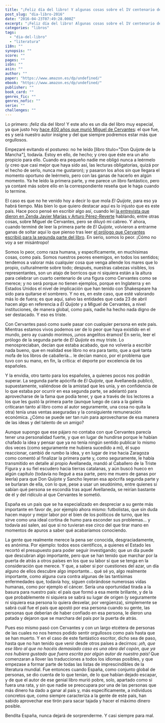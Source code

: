 ```yaml
---
title: "¡Feliz día del libro! Y algunas cosas sobre el IV centenario de Cervantes"
post_slug: "dia-libro-2016"
date: "2016-04-23T07:49:28.000Z"
excerpt: "¡Feliz día del libro! Algunas cosas sobre el IV centenario de Cervantes y sobre lo mal que solemos tratar a los españoles en España."
categories: "libros"
tags: 
  - "dia-del-libro"
  - "literatura"
i18n: ""
synopsis: ""
score: ""
pages: ""
isbn: ""
asin: ""
author: ""
paper: "https://www.amazon.es/dp/undefined/"
ebook: "https://www.amazon.es/dp/undefined/"
publisher: ""
book_card: ""
genres_fic: ""
genres_nofic: ""
serie: ""
challenges: ""
---
```


Lo primero: ¡feliz día del libro! Y este año es un día del libro muy especial, ya que justo hoy [hace 400 años que murió Miguel de Cervantes](http://400cervantes.es/): el que fue, es y será nuestro autor insigne y del que siempre podremos estar más que orgullosos.

Empezaré evitando el postureo: no he leído \[libro titulo="Don Quijote de la Mancha"\], todavía. Estoy en ello, de hecho; y creo que éste era un año propicio para ello. Cuando era pequeño nadie me obligó nunca a leérmelo (y creo que casi mejor que haya sido así, las lecturas obligatorias, quizá por el hecho de serlo, nunca me gustaron); y pasaron los años sin que llegara el momento oportuno de leérmelo, pero con las ganas de hacerlo en algún momento. Ya he leído la primera parte, y me parece un libro fantástico, pero ya contaré más sobre ello en la correspondiente reseña que le haga cuando lo termine.

El caso es que no he venido hoy a decir lo que mola _El Quijote_, para eso ya habrá tiempo. Más bien lo que quiero destacar aquí es lo injusto que es este país. Hace poco pensé en escribir algo así, cuando leí [la entrevista que dieron en Zenda Javier Marías y Arturo Pérez-Reverte](http://www.zendalibros.com/entrevista-a-javier-marias-y-arturo-perez-reverte/) hablando, entre otras cosas, sobre Miguel de Cervantes, pero se diluyó mi cabreo. Y ahora, cuando terminé de leer la primera parte de _El Quijote_, volvieron a entrarme ganas de soltar aquí lo que pienso tras leer [el prólogo que Cervantes escribió para la segunda parte del libro](http://cvc.cervantes.es/literatura/clasicos/quijote/edicion/parte2/prologo_al_lector/default.htm). En serio, somos lo peor. ¡Cómo no voy a ser misántropo!

Somos lo peor, como raza humana, y específicamente, en muchísimas cosas, como país. Somos nuestros peores enemigos, en todos los sentidos; tendemos a valorar más cualquier cosa que venga allende los mares que lo propio, culturalmente sobre todo; después, nuestras cabezas visibles, los representantes, son un atajo de borricos que ni siquiera están a la altura para celebrar un cuarto centenario de una figura como Cervantes como se merece; y no será porque no tienen ejemplos, porque en Inglaterra y en Estados Unidos el nivel de implicación que han tenido con Shakespeare ha sido para quitarse el sombrero. Y no es, en este caso, que esté valorando más lo de fuera; es que aquí, salvo las entidades que cada 23 de abril hacen algo en referencia a _El Quijote_ y a Miguel de Cervantes, a nivel instituciones, de manera global, como país, nadie ha hecho nada digno de ser destacado. Y eso es triste.

Con Cervantes pasó como suele pasar con cualquier persona en este país. Mientras estamos vivos podemos ser de lo peor que haya existido en el mundo, pero ay cuando morimos, ¡unos angelitos éramos! En serio, leer el prólogo de la segunda parte de _El Quijote_ es muy triste. Lo menospreciaban, decían que estaba acabado, que no volvería a escribir nada bueno, que en realidad ese libro no era para tanto, que a qué tanta mofa de los libros de caballería… le decían manco, por el problema que tuvo con su mano, en fin, la crítica: el deporte por excelencia de los españoles.

Y la envidia, otro tanto para los españoles, a quienes pocos nos podrán superar. La segunda parte apócrifa de _El Quijote_, que Avellaneda publicó, supuestamente, valiéndose de la amistad que les unía, y en confidencia de lo que estaba por ocurrir en esa segunda parte, se adelantó para aprovecharse de la fama que podía tener, y que a través de los lectores a los que les gustó la primera parte (aunque luego de cara a la galería criticaran tanto al libro como al autor seguramente, una cosa no quita la otra) tenía unas ventas aseguradas y la consiguiente remuneración económica. ¿Cómo se puede ser tan ruin para aprovecharse de esa manera de las ideas y del talento de un amigo?

Aunque supongo que ese pájaro no contaba con que Cervantes parecía tener una personalidad fuerte, y que en lugar de hundirse porque le habían chafado la idea y pensar que ya no tenía ningún sentido publicar lo mismo dos veces (como seguramente me hubiera sucedido a mí), él supo reaccionar, cambió de rumbo la idea, y en lugar de irse hacia Zaragoza como comentó al finalizar la primera parte y, como seguramente, le había transmitido en detalle al propio Avellaneda, mandó al Caballero de la Triste Figura y a su fiel escudero hacia tierras catalanas, y aún buscó hueco en algún capítulo (todavía no llegué a esa parte, pero me muero de ganas por leerla) para que Don Quijote y Sancho leyeran esa apócrifa segunda parte y se burlaran de ella, con lo que, pese a usar un seudónimo, entre quienes sí sabían qué persona se escondía tras aquel Avellaneda, se reirían bastante de él y del ridículo al que Cervantes le sometió.

España es un país que se ha especializado en despreciar a su gente más importante en favor de, por ejemplo ahora mismo: futbolistas, que sin duda hacen mayor y mejor labor por el bien de los políticos de turno, que les sirve como una ideal cortina de humo para esconder sus problemas… y todavía así salen, así que si no tuvieran ese circo del que tirar mano en momentos de apuros a saber qué acabaríamos conociendo.

La gente que realmente merece la pena ser conocida, desgraciadamente, es anónima. Por ejemplo: todos esos científicos, a quienes el Estado les recortó el presupuesto para poder seguir investigando; que un día puede que descubran algo importante, pero que se han tenido que marchar por la puerta de atrás a otros países en los que su labor sí que se tenga en la consideración que merece. Y que, a saber si por cuestiones del azar, un día alguno de ellos descubre algo importante… qué sé yo, algo realmente importante, como alguna cura contra algunas de las tantísimas enfermedades que, todavía hoy, siguen cobrándose numerosas vidas humanas, como por ejemplo el cáncer. Sería una oportunidad tirada a la basura para nuestro país: el país que formó a esa mente brillante, y de la que probablemente ni siquiera se sabrá su lugar de origen (y seguramente ni siquiera esa persona lo quiera desvelar, por vergüenza), simplemente se sabrá cuál fue el país que apostó por esa persona cuando su gente, las personas que deberían de haber confiado en esa persona, le dieron una patada y dejaron que se marchara del país por la puerta de atrás.

Pues eso mismo pasó con Cervantes y con un largo etcétera de personas de las cuales no nos hemos podido sentir orgullosos como país hasta que se han muerto. Y en el caso de este fantástico escritor, dicho sea de paso, hasta que no han tenido que venir desde otros países a decirnos: _¡eh, que ese libro al que no hacéis demasiado caso es una obra del copón, que ya nos hubiera gustado que fuera escrita por algún autor de nuestro país!_ Que comenzaran a llover las traducciones a todos los idiomas posibles, y que empezase a formar parte de todas las listas de imprescindibles de la literatura mundial. Fue entonces cuando España, como conjunto global de personas, se dio cuenta de lo que tenían, de lo que habían dejado escapar, y de que el autor de ese genial libro murió pobre, solo, apartado como si fuera una rata, y sin que nadie se preocupara por una de las personas que más dinero ha dado a ganar al país y, más específicamente, a individuos concretos que, como siempre caracteriza a la gente de este país, han sabido aprovechar ese tirón para sacar tajada y hacer el máximo dinero posible.

Bendita España, nunca dejará de sorprenderme. Y casi siempre para mal.

